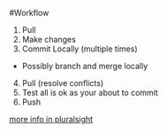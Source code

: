 #Workflow
1. Pull
2. Make changes
3. Commit Locally (multiple times)
  * Possibly branch and merge locally
4. Pull (resolve conflicts)
5. Test all is ok as your about to commit
6. Push

[more info in pluralsight](http://www.pluralsight.com/training/player?author=esteban-garcia&name=git-visual-studio-developers-m1-introduction&mode=live&clip=0&course=git-visual-studio-developers)